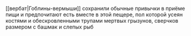 [[вербат|Гоблины-вермыши]] сохранили обычные привычки в приёме пищи и предпочитают есть вместе в этой пещере, пол которой усеян костями и обескровленными трупами мертвых грызунов, сверчков размером с башмак и слепых рыб